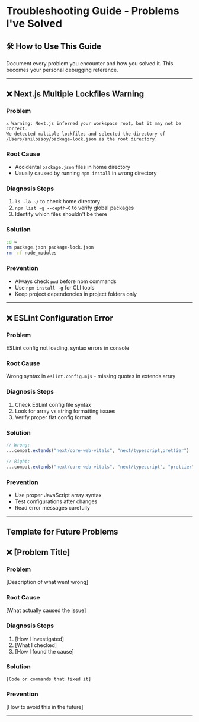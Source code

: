 # Troubleshooting Guide - Problems I've Solved

## 🛠️ How to Use This Guide
Document every problem you encounter and how you solved it. This becomes your personal debugging reference.

---

## ❌ Next.js Multiple Lockfiles Warning

### Problem
```
⚠ Warning: Next.js inferred your workspace root, but it may not be correct.
We detected multiple lockfiles and selected the directory of /Users/anilozsoy/package-lock.json as the root directory.
```

### Root Cause
- Accidental `package.json` files in home directory
- Usually caused by running `npm install` in wrong directory

### Diagnosis Steps
1. `ls -la ~/` to check home directory
2. `npm list -g --depth=0` to verify global packages
3. Identify which files shouldn't be there

### Solution
```bash
cd ~
rm package.json package-lock.json
rm -rf node_modules
```

### Prevention
- Always check `pwd` before npm commands
- Use `npm install -g` for CLI tools
- Keep project dependencies in project folders only

---

## ❌ ESLint Configuration Error

### Problem
ESLint config not loading, syntax errors in console

### Root Cause
Wrong syntax in `eslint.config.mjs` - missing quotes in extends array

### Diagnosis Steps
1. Check ESLint config file syntax
2. Look for array vs string formatting issues
3. Verify proper flat config format

### Solution
```javascript
// Wrong:
...compat.extends("next/core-web-vitals", "next/typescript,prettier")

// Right:
...compat.extends("next/core-web-vitals", "next/typescript", "prettier")
```

### Prevention
- Use proper JavaScript array syntax
- Test configurations after changes
- Read error messages carefully

---

## Template for Future Problems

## ❌ [Problem Title]

### Problem
[Description of what went wrong]

### Root Cause
[What actually caused the issue]

### Diagnosis Steps
1. [How I investigated]
2. [What I checked]
3. [How I found the cause]

### Solution
```[language]
[Code or commands that fixed it]
```

### Prevention
[How to avoid this in the future]

---